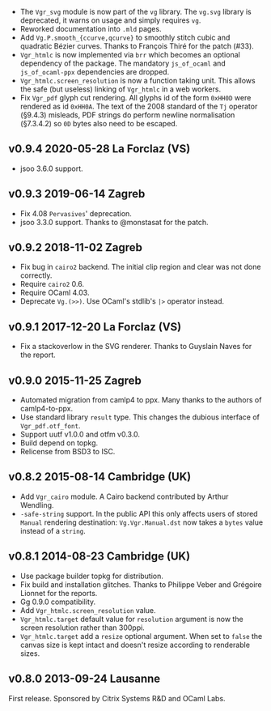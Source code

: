 
- The `Vgr_svg` module is now part of the `vg` library. 
  The `vg.svg` library is deprecated, it warns on usage
  and simply requires `vg`.
- Reworked documentation into `.mld` pages.
- Add `Vg.P.smooth_{ccurve,qcurve}` to smoothly stitch cubic and
  quadratic Bézier curves. Thanks to François Thiré for the patch
  (#33).
- `Vgr_htmlc` is now implemented via `brr` which becomes an optional
  dependency of the package. The mandatory `js_of_ocaml` and
  `js_of_ocaml-ppx` dependencies are dropped.
- `Vgr_htmlc.screen_resolution` is now a function taking unit. This 
  allows the safe (but useless) linking of `Vgr_htmlc` in a web workers.
- Fix `Vgr_pdf` glyph cut rendering. All glyphs id of the form `0xHH0D`
  were rendered as id `0xHH0A`. The text of the 2008 standard of the
  `Tj` operator (§9.4.3) misleads, PDF strings do perform newline
  normalisation (§7.3.4.2) so `0D` bytes also need to be escaped.
  
v0.9.4 2020-05-28 La Forclaz (VS)
---------------------------------

- jsoo 3.6.0 support.

v0.9.3 2019-06-14 Zagreb
------------------------

- Fix 4.08 `Pervasives`' deprecation.
- jsoo 3.3.0 support. Thanks to @monstasat for the patch.

v0.9.2 2018-11-02 Zagreb
------------------------

- Fix bug in `cairo2` backend. The initial clip region and clear
  was not done correctly.
- Require `cairo2` 0.6.
- Require OCaml 4.03.
- Deprecate `Vg.(>>)`. Use OCaml's stdlib's `|>` operator instead.

v0.9.1 2017-12-20 La Forclaz (VS)
---------------------------------

- Fix a stackoverlow in the SVG renderer. Thanks to Guyslain Naves for
  the report.

v0.9.0 2015-11-25 Zagreb
------------------------

- Automated migration from camlp4 to ppx. Many thanks to the authors
  of camlp4-to-ppx.
- Use standard library `result` type. This changes the dubious interface
  of `Vgr_pdf.otf_font`.
- Support uutf v1.0.0 and otfm v0.3.0.
- Build depend on topkg.
- Relicense from BSD3 to ISC.

v0.8.2 2015-08-14 Cambridge (UK)
--------------------------------

- Add `Vgr_cairo` module. A Cairo backend contributed by Arthur Wendling.
- `-safe-string` support. In the public API this only affects users of
  stored `Manual` rendering destination: `Vg.Vgr.Manual.dst` now takes
  a `bytes` value instead of a `string`.


v0.8.1 2014-08-23 Cambridge (UK)
--------------------------------

- Use package builder topkg for distribution.
- Fix build and installation glitches. Thanks to Philippe Veber and
  Grégoire Lionnet for the reports.
- Gg 0.9.0 compatibility.
- Add `Vgr_htmlc.screen_resolution` value.
- `Vgr_htmlc.target` default value for `resolution` argument is now the
  screen resolution rather than 300ppi.
- `Vgr_htmlc.target` add a `resize` optional argument. When set to
  `false` the canvas size is kept intact and doesn't resize according
  to renderable sizes.

v0.8.0 2013-09-24 Lausanne
--------------------------

First release.
Sponsored by Citrix Systems R&D and OCaml Labs.

